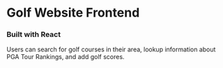 # Golf Website Frontend

### Built with React

Users can search for golf courses in their area, lookup information about PGA Tour Rankings, and add golf scores.
